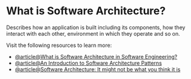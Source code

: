 # What is Software Architecture?

Describes how an application is built including its components, how they interact with each other, environment in which they operate and so on.

Visit the following resources to learn more:

- [@article@What is Software Architecture in Software Engineering?](https://webcache.googleusercontent.com/search?q=cache:ya4xvYaEckQJ:https://www.future-processing.com/blog/what-is-software-architecture-in-software-engineering/&cd=1&hl=es-419&ct=clnk&gl=ar)
- [@article@An Introduction to Software Architecture Patterns](https://www.freecodecamp.org/news/an-introduction-to-software-architecture-patterns/)
- [@article@Software Architecture: It might not be what you think it is](https://www.infoq.com/articles/what-software-architecture/)
